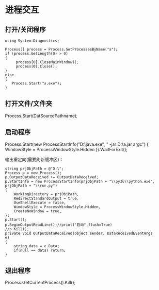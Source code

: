 # 进程交互

## 打开/关闭程序

```
using System.Diagnostics;

Process[] process = Process.GetProcessesByName("a");
if (process.GetLength(0) > 0)
{
     process[0].CloseMainWindow();
     process[0].Close();
}
else
{
   Process.Start("a.exe");
}
```

## 打开文件/文件夹

Process.Start(DatSourcePathname);

## 启动程序

Process.Start(new ProcessStartInfo("D:\\java.exe", " -jar  D:\\a.jar  argc") { WindowStyle = ProcessWindowStyle.Hidden }).WaitForExit();  

输出重定向(需要刷新缓冲区)：  

```
string prjObjPath = @"D:\";
Process p = new Process();
p.OutputDataReceived += OutputDataReceived;
p.StartInfo = new ProcessStartInfo(prjObjPath + "\\py36\\python.exe", prjObjPath + "\\run.py")
{
    WorkingDirectory = prjObjPath,
    RedirectStandardOutput = true,
    UseShellExecute = false,
    WindowStyle = ProcessWindowStyle.Hidden,
    CreateNoWindow = true,
};
p.Start();
p.BeginOutputReadLine();//print("启动",flush=True)
//p.Kill();
private void OutputDataReceived(object sender, DataReceivedEventArgs e)
{
    string data = e.Data;
    if(null == data) return;
}
```

## 退出程序

Process.GetCurrentProcess().Kill();
